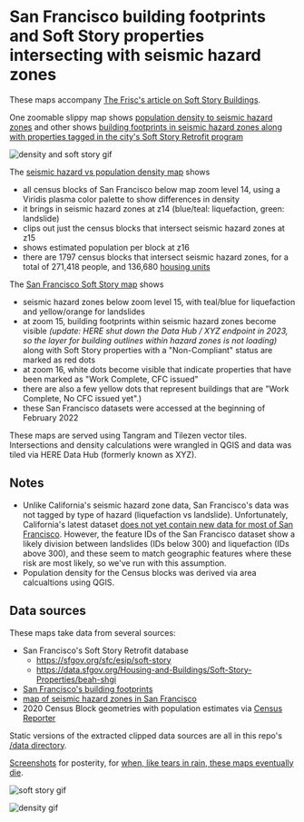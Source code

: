 # San Francisco building footprints and Soft Story properties intersecting with seismic hazard zones

These maps accompany [The Frisc's article on Soft Story Buildings](https://thefrisc.com/to-recover-from-a-major-earthquake-sf-needs-housing-now-not-just-later-e2de82084be).

One zoomable slippy map shows [population density to seismic hazard zones](https://burritojustice.github.io/frisc/soft_story/density) and other shows [building footprints in seismic hazard zones along with properties tagged in the city's Soft Story Retrofit program](https://burritojustice.github.io/frisc/soft_story/footprints) 

![density and soft story gif](screenshots/density_and_soft_story.gif)

The [seismic hazard vs population density map](https://burritojustice.github.io/frisc/soft_story/density) shows 
- all census blocks of San Francisco below map zoom level 14, using a Viridis plasma color palette to show differences in density
- it brings in seismic hazard zones at z14 (blue/teal: liquefaction, green: landslide)
- clips out just the census blocks that intersect seismic hazard zones at z15
- shows estimated population per block at z16
- there are 1797 census blocks that intersect seismic hazard zones, for a total of 271,418 people, and 136,680 [housing units](https://www.census.gov/quickfacts/fact/note/US/HSG010219)

The [San Francisco Soft Story map](https://burritojustice.github.io/frisc/soft_story/footprints) shows 
- seismic hazard zones below zoom level 15, with teal/blue for liquefaction and yellow/orange for landslides
- at zoom 15, building footprints within seismic hazard zones become visible _(update: HERE shut down the Data Hub / XYZ endpoint in 2023, so the layer for building outlines within hazard zones is not loading)_ along with Soft Story properties with a "Non-Compliant" status are marked as red dots
- at zoom 16, white dots become visible that indicate properties that have been marked as "Work Complete, CFC issued"
- there are also a few yellow dots that represent buildings that are "Work Complete, No CFC issued yet".) 
- these San Francisco datasets were accessed at the beginning of February 2022

These maps are served using Tangram and Tilezen vector tiles. Intersections and density calculations were wrangled in QGIS and data was tiled via HERE Data Hub (formerly known as XYZ). 

## Notes

- Unlike California's seismic hazard zone data, San Francisco's data was not tagged by type of hazard (liquefaction vs landslide). Unfortunately, California's latest dataset [does not yet contain new data for most of San Francisco](https://maps.conservation.ca.gov/cgs/informationwarehouse/regulatorymaps/). However, the feature IDs of the San Francisco dataset show a likely division between landslides (IDs below 300) and liquefaction (IDs above 300), and these seem to match geographic features where these risk are most likely, so we've run with this assumption.
- Population density for the Census blocks was derived via area calcualtions using QGIS.


## Data sources

These maps take data from several sources:

- San Francisco's Soft Story Retrofit database
  - https://sfgov.org/sfc/esip/soft-story
  - https://data.sfgov.org/Housing-and-Buildings/Soft-Story-Properties/beah-shgi
- [San Francisco's building footprints](https://data.sfgov.org/Geographic-Locations-and-Boundaries/Building-Footprints/ynuv-fyni)
- [map of seismic hazard zones in San Francisco](https://data.sfgov.org/City-Infrastructure/San-Francisco-Seismic-Hazard-Zones/7ahv-68ap)
- 2020 Census Block geometries with population estimates via [Census Reporter](https://censusreporter.org/user_geo/3f6e12cd367089ec55787de253a4f0ec/)

Static versions of the extracted clipped data sources are all in this repo's [/data directory](https://github.com/burritojustice/frisc/tree/main/soft_story/data).

[Screenshots](https://github.com/burritojustice/frisc/tree/main/soft_story/screenshots) for posterity, for [when, like tears in rain, these maps eventually die](https://www.youtube.com/watch?v=QefqJ7YhbWQ).

![soft story gif](screenshots/soft_story_seismic_hazards.gif)

![density gif](screenshots/pop_density_census_blocks_seismic_hazards_smooth.gif)



